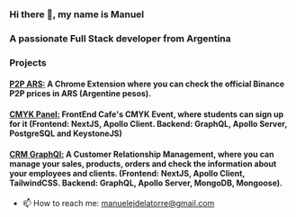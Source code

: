 ### Hi there 👋, my name is Manuel
### A passionate Full Stack developer from Argentina

### Projects

#### [P2P ARS:](https://github.com/koaladlt/P2P-ARS-Extension) A Chrome Extension where you can check the official Binance P2P prices in ARS (Argentine pesos).

#### [CMYK Panel:](https://github.com/koaladlt/cmyk-forest) FrontEnd Cafe's CMYK Event, where students can sign up for it (Frontend: NextJS, Apollo Client. Backend: GraphQL, Apollo Server, PostgreSQL and KeystoneJS)

#### [CRM GraphQl:](https://github.com/koaladlt/CRM-GraphQL) A Customer Relationship Management, where you can manage your sales, products, orders and check the information about your employees and clients. (Frontend: NextJS, Apollo Client, TailwindCSS. Backend: GraphQL, Apollo Server, MongoDB, Mongoose).


- 📫 How to reach me: manuelejdelatorre@gmail.com 

 

